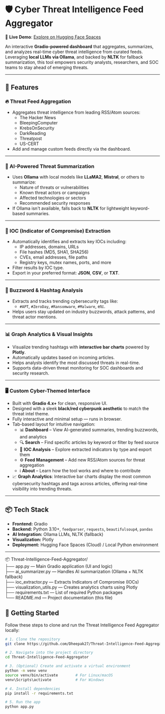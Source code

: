 # 🛡️ Cyber Threat Intelligence Feed Aggregator

🔗 **Live Demo**: [Explore on Hugging Face Spaces](https://huggingface.co/spaces/Dheepak27/SocieteGeneral)

An interactive **Gradio-powered dashboard** that aggregates, summarizes, and analyzes real-time cyber threat intelligence from curated feeds. Leveraging **local LLMs via Ollama**, and backed by **NLTK** for fallback summarization, this tool empowers security analysts, researchers, and SOC teams to stay ahead of emerging threats.

---

## 🚀 Features

### 🔥 Threat Feed Aggregation
- Aggregates threat intelligence from leading RSS/Atom sources:
  - The Hacker News
  - BleepingComputer
  - KrebsOnSecurity
  - DarkReading
  - Threatpost
  - US-CERT
- Add and manage custom feeds directly via the dashboard.

---

### 🤖 AI-Powered Threat Summarization
- Uses **Ollama** with local models like **LLaMA2**, **Mistral**, or others to summarize:
  - Nature of threats or vulnerabilities  
  - Known threat actors or campaigns  
  - Affected technologies or sectors  
  - Recommended security responses  
- If Ollama isn't available, falls back to **NLTK** for lightweight keyword-based summaries.

---

### 🎯 IOC (Indicator of Compromise) Extraction
- Automatically identifies and extracts key IOCs including:
  - IP addresses, domains, URLs
  - File hashes (MD5, SHA1, SHA256)
  - CVEs, email addresses, file paths
  - Registry keys, mutex names, ports, and more
- Filter results by IOC type.
- Export in your preferred format: **JSON**, **CSV**, or **TXT**.

---

### 🧠 Buzzword & Hashtag Analysis
- Extracts and tracks trending cybersecurity tags like:
  - `#APT`, `#ZeroDay`, `#Ransomware`, `#Malware`, etc.
- Helps users stay updated on industry buzzwords, attack patterns, and threat actor mentions.

---

### 📊 Graph Analytics & Visual Insights
- Visualize trending hashtags with **interactive bar charts** powered by **Plotly**.
- Automatically updates based on incoming articles.
- Helps analysts identify the most discussed threats in real-time.
- Supports data-driven threat monitoring for SOC dashboards and security research.

---

### 🖥️ Custom Cyber-Themed Interface
- Built with **Gradio 4.x+** for clean, responsive UI.
- Designed with a sleek **black/red cyberpunk aesthetic** to match the threat intel theme.
- Fully interactive and minimal setup — runs in browser.
- Tab-based layout for intuitive navigation:
  - 📊 **Dashboard** – View AI-generated summaries, trending buzzwords, and analytics
  - 🔍 **Search** – Find specific articles by keyword or filter by feed source
  - 🎯 **IOC Analysis** – Explore extracted indicators by type and export them
  - ⚙️ **Feed Management** – Add new RSS/Atom sources for threat aggregation
  - ℹ️ **About** – Learn how the tool works and where to contribute
- 📈 **Graph Analytics**: Interactive bar charts display the most common cybersecurity hashtags and tags across articles, offering real-time visibility into trending threats.


---

## 📦 Tech Stack

- **Frontend:** Gradio
- **Backend:** Python 3.10+, `feedparser`, `requests`, `beautifulsoup4`, `pandas`
- **AI Integration:** Ollama LLMs, NLTK (fallback)
- **Visualization:** Plotly
- **Deployment:** Hugging Face Spaces (Cloud) / Local Python environment

---

📦 Threat-Intelligence-Feed-Aggregator/  
├── app.py                 — Main Gradio application (UI and logic)  
├── ai_summarizer.py       — Handles AI summarization (Ollama + NLTK fallback)  
├── ioc_extractor.py       — Extracts Indicators of Compromise (IOCs)  
├── visualization_utils.py — Creates analytics charts using Plotly  
├── requirements.txt       — List of required Python packages  
└── README.md              — Project documentation (this file)


## 🚀 Getting Started

Follow these steps to clone and run the Threat Intelligence Feed Aggregator locally:

```bash
# 1. Clone the repository
git clone https://github.com/Dheepak27/Threat-Intelligence-Feed-Aggregator.git

# 2. Navigate into the project directory
cd Threat-Intelligence-Feed-Aggregator

# 3. (Optional) Create and activate a virtual environment
python -m venv venv
source venv/bin/activate        # For Linux/macOS
venv\Scripts\activate           # For Windows

# 4. Install dependencies
pip install -r requirements.txt

# 5. Run the app
python app.py



